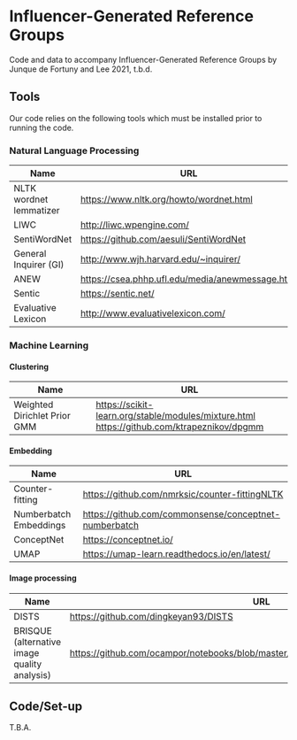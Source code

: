 # Influencer-Generated Reference Groups

Code and data to accompany Influencer-Generated Reference Groups by Junque de Fortuny and Lee 2021, t.b.d.



## Tools

Our code relies on the following tools which must be installed prior to running the code.

### Natural Language Processing

| Name                    | URL                                              |
| ----------------------- | ------------------------------------------------ |
| NLTK wordnet lemmatizer | https://www.nltk.org/howto/wordnet.html          |
| LIWC                    | http://liwc.wpengine.com/                        |
| SentiWordNet            | https://github.com/aesuli/SentiWordNet           |
| General Inquirer (GI)   | http://www.wjh.harvard.edu/~inquirer/            |
| ANEW                    | https://csea.phhp.ufl.edu/media/anewmessage.html |
| Sentic                  | https://sentic.net/                              |
| Evaluative Lexicon      | http://www.evaluativelexicon.com/                |

### Machine Learning

#### Clustering

| Name                         | URL                                                          |
| ---------------------------- | ------------------------------------------------------------ |
| Weighted Dirichlet Prior GMM | https://scikit-learn.org/stable/modules/mixture.html<br/>https://github.com/ktrapeznikov/dpgmm |

#### Embedding

| Name                   | URL                                                   |
| ---------------------- | ----------------------------------------------------- |
| Counter-fitting        | https://github.com/nmrksic/counter-fittingNLTK        |
| Numberbatch Embeddings | https://github.com/commonsense/conceptnet-numberbatch |
| ConceptNet             | https://conceptnet.io/                                |
| UMAP                   | https://umap-learn.readthedocs.io/en/latest/          |

#### Image processing

| Name                                         | URL                                                          |
| -------------------------------------------- | ------------------------------------------------------------ |
| DISTS                                        | https://github.com/dingkeyan93/DISTS                         |
| BRISQUE (alternative image quality analysis) | https://github.com/ocampor/notebooks/blob/master/notebooks/image/quality/brisque.ipynb |



## Code/Set-up

T.B.A.


